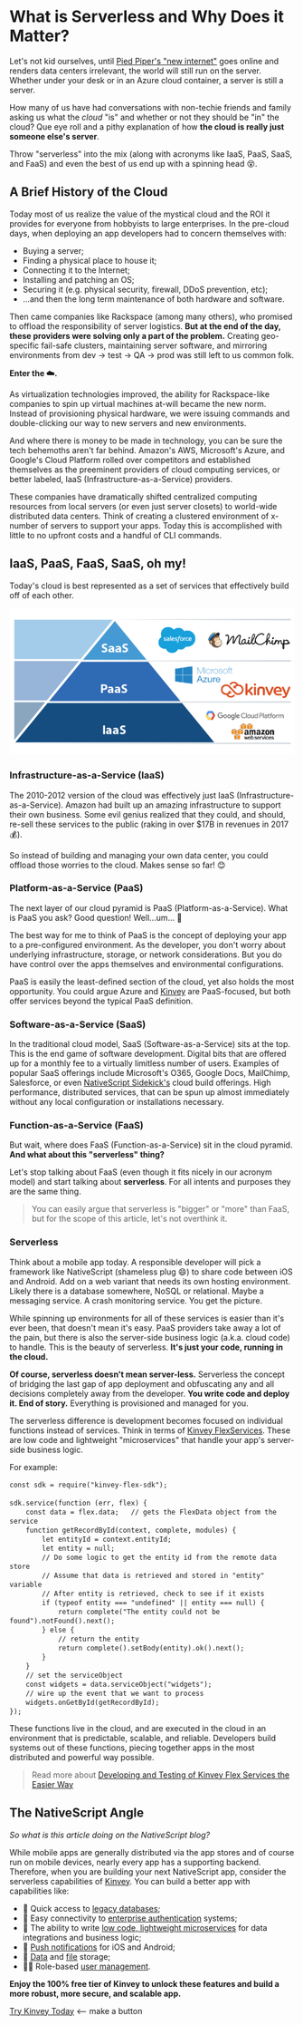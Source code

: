 # What is Serverless and Why Does it Matter?

Let's not kid ourselves, until [Pied Piper's "new internet"](https://www.wired.com/2017/06/pied-pipers-new-internet-isnt-just-possible-almost/) goes online and renders data centers irrelevant, the world will still run on the server. Whether under your desk or in an Azure cloud container, a server is still a server.

How many of us have had conversations with non-techie friends and family asking us what the *cloud* "is" and whether or not they should be "in" the cloud? Que eye roll and a pithy explanation of how **the cloud is really just someone else's server**.

Throw "serverless" into the mix (along with acronyms like IaaS, PaaS, SaaS, and FaaS) and even the best of us end up with a spinning head 😵.

## A Brief History of the Cloud

Today most of us realize the value of the mystical cloud and the ROI it provides for everyone from hobbyists to large enterprises. In the pre-cloud days, when deploying an app developers had to concern themselves with:

- Buying a server;
- Finding a physical place to house it;
- Connecting it to the Internet;
- Installing and patching an OS;
- Securing it (e.g. physical security, firewall, DDoS prevention, etc);
- ...and then the long term maintenance of both hardware and software.

Then came companies like Rackspace (among many others), who promised to offload the responsibility of server logistics. **But at the end of the day, these providers were solving only a part of the problem.** Creating geo-specific fail-safe clusters, maintaining server software, and mirroring environments from dev -> test -> QA -> prod was still left to us common folk.

**Enter the ☁️.**

As virtualization technologies improved, the ability for Rackspace-like companies to spin up virtual machines at-will became the new norm. Instead of provisioning physical hardware, we were issuing commands and double-clicking our way to new servers and new environments.

And where there is money to be made in technology, you can be sure the tech behemoths aren't far behind. Amazon's AWS, Microsoft's Azure, and Google's Cloud Platform rolled over competitors and established themselves as the preeminent providers of cloud computing services, or better labeled, IaaS (Infrastructure-as-a-Service) providers.

These companies have dramatically shifted centralized computing resources from local servers (or even just server closets) to world-wide distributed data centers. Think of creating a clustered environment of x-number of servers to support your apps. Today this is accomplished with little to no upfront costs and a handful of CLI commands.

## IaaS, PaaS, FaaS, SaaS, oh my!

Today's cloud is best represented as a set of services that effectively build off of each other.

![saas paas iaas pyramid](pyramid.png)

### Infrastructure-as-a-Service (IaaS)

The 2010-2012 version of the cloud was effectively just IaaS (Infrastructure-as-a-Service). Amazon had built up an amazing infrastructure to support their own business. Some evil genius realized that they could, and should, re-sell these services to the public (raking in over $17B in revenues in 2017 💰).

So instead of building and managing your own data center, you could offload those worries to the cloud. Makes sense so far! 😊

### Platform-as-a-Service (PaaS)

The next layer of our cloud pyramid is PaaS (Platform-as-a-Service). What is PaaS you ask? Good question! Well...um... 🤔

The best way for me to think of PaaS is the concept of deploying your app to a pre-configured environment. As the developer, you don't worry about underlying infrastructure, storage, or network considerations. But you do have control over the apps themselves and environmental configurations.

PaaS is easily the least-defined section of the cloud, yet also holds the most opportunity. You could argue Azure and [Kinvey](https://www.kinvey.com/) are PaaS-focused, but both offer services beyond the typical PaaS definition.

### Software-as-a-Service (SaaS)

In the traditional cloud model, SaaS (Software-as-a-Service) sits at the top. This is the end game of software development. Digital bits that are offered up for a monthly fee to a virtually limitless number of users. Examples of popular SaaS offerings include Microsoft's O365, Google Docs, MailChimp, Salesforce, or even [NativeScript Sidekick's](https://www.nativescript.org/nativescript-sidekick) cloud build offerings. High performance, distributed services, that can be spun up almost immediately without any local configuration or installations necessary.

### Function-as-a-Service (FaaS)

But wait, where does FaaS (Function-as-a-Service) sit in the cloud pyramid. **And what about this "serverless" thing?**

Let's stop talking about FaaS (even though it fits nicely in our acronym model) and start talking about **serverless**. For all intents and purposes they are the same thing.

> You can easily argue that serverless is "bigger" or "more" than FaaS, but for the scope of this article, let's not overthink it.

### Serverless

Think about a mobile app today. A responsible developer will pick a framework like NativeScript (shameless plug 😄) to share code between iOS and Android. Add on a web variant that needs its own hosting environment. Likely there is a database somewhere, NoSQL or relational. Maybe a messaging service. A crash monitoring service. You get the picture.

While spinning up environments for all of these services is easier than it's ever been, that doesn't mean it's easy. PaaS providers take away a lot of the pain, but there is also the server-side business logic (a.k.a. cloud code) to handle. This is the beauty of serverless. **It's just your code, running in the cloud.**

**Of course, serverless doesn't mean server-less.** Serverless the concept of bridging the last gap of app deployment and obfuscating any and all decisions completely away from the developer. **You write code and deploy it. End of story.** Everything is provisioned and managed for you.

The serverless difference is development becomes focused on individual functions instead of services. Think in terms of [Kinvey FlexServices](https://devcenter.kinvey.com/rest/guides/flex-services). These are low code and lightweight "microservices" that handle your app's server-side business logic.

For example:

	const sdk = require("kinvey-flex-sdk");

	sdk.service(function (err, flex) {
		const data = flex.data;   // gets the FlexData object from the service
		function getRecordById(context, complete, modules) {
			let entityId = context.entityId;
			let entity = null;
			// Do some logic to get the entity id from the remote data store
			// Assume that data is retrieved and stored in "entity" variable
			// After entity is retrieved, check to see if it exists
			if (typeof entity === "undefined" || entity === null) {
				return complete("The entity could not be found").notFound().next();
			} else {
				// return the entity
				return complete().setBody(entity).ok().next();
			}
		}
		// set the serviceObject
		const widgets = data.serviceObject("widgets");
		// wire up the event that we want to process
		widgets.onGetById(getRecordById);
	});

These functions live in the cloud, and are executed in the cloud in an environment that is predictable, scalable, and reliable. Developers build systems out of these functions, piecing together apps in the most distributed and powerful way possible.

> Read more about [Developing and Testing of Kinvey Flex Services the Easier Way](https://www.kinvey.com/developing-and-testing-of-kinvey-flex-services-the-easier-way/)

## The NativeScript Angle

*So what is this article doing on the NativeScript blog?*

While mobile apps are generally distributed via the app stores and of course run on mobile devices, nearly every app has a supporting backend. Therefore, when you are building your next NativeScript app, consider the serverless capabilities of [Kinvey](https://www.kinvey.com/). You can build a better app with capabilities like:

- 🏃 Quick access to [legacy databases](https://devcenter.kinvey.com/guides/rapid-data);
- 🔌 Easy connectivity to [enterprise authentication](https://www.kinvey.com/enterprise-authentication-kinvey/) systems;
- 🍃 The ability to write [low code, lightweight microservices](https://devcenter.kinvey.com/guides/flex-services) for data integrations and business logic;
- 📲 [Push notifications](https://devcenter.kinvey.com/guides/push) for iOS and Android;
- 📂 [Data](https://devcenter.kinvey.com/guides/datastore) and [file](https://devcenter.kinvey.com/guides/files) storage;
- 👩‍💻 Role-based [user management](https://devcenter.kinvey.com/guides/users).

**Enjoy the 100% free tier of Kinvey to unlock these features and build a more robust, more secure, and scalable app.**

[Try Kinvey Today](https://console.kinvey.com/signup) <-- make a button

